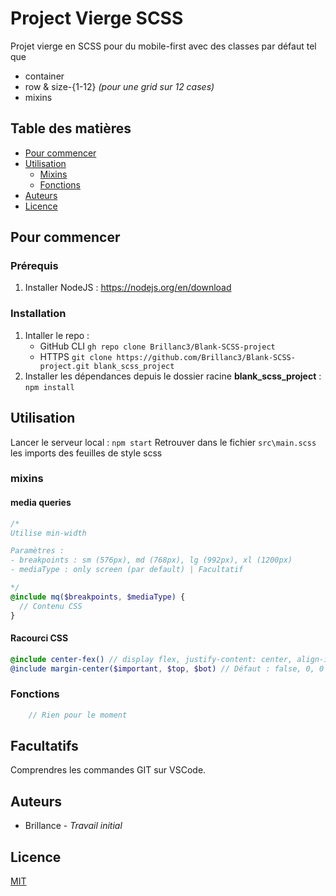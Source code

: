 # Project Vierge SCSS

Projet vierge en SCSS pour du mobile-first avec des classes par défaut tel que

- container
- row & size-{1-12} *(pour une grid sur 12 cases)*
- mixins

## Table des matières

- [Pour commencer](#pour-commencer)
- [Utilisation](#utilisation)
  - [Mixins](#mixins)
  - [Fonctions](#fonctions)
- [Auteurs](#auteurs)
- [Licence](#licence)

## Pour commencer

### Prérequis

1. Installer NodeJS : <https://nodejs.org/en/download>

### Installation

1. Intaller le repo :
    - GitHub CLI `gh repo clone Brillanc3/Blank-SCSS-project`
    - HTTPS `git clone https://github.com/Brillanc3/Blank-SCSS-project.git blank_scss_project`
2. Installer les dépendances depuis le dossier racine **blank_scss_project** : `npm install`

## Utilisation

Lancer le serveur local : `npm start`
Retrouver dans le fichier `src\main.scss` les imports des feuilles de style scss

### mixins

#### media queries

```scss
/*
Utilise min-width

Paramètres : 
- breakpoints : sm (576px), md (768px), lg (992px), xl (1200px)
- mediaType : only screen (par default) | Facultatif

*/
@include mq($breakpoints, $mediaType) {
  // Contenu CSS
}
```

#### Racourci CSS

```scss
@include center-fex() // display flex, justify-content: center, align-items: center
@include margin-center($important, $top, $bot) // Défaut : false, 0, 0 
```

### Fonctions

```scss
    // Rien pour le moment
```

## Facultatifs

Comprendres les commandes GIT sur VSCode.

## Auteurs

- Brillance - *Travail initial*

## Licence

[MIT](https://choosealicense.com/licenses/mit/)